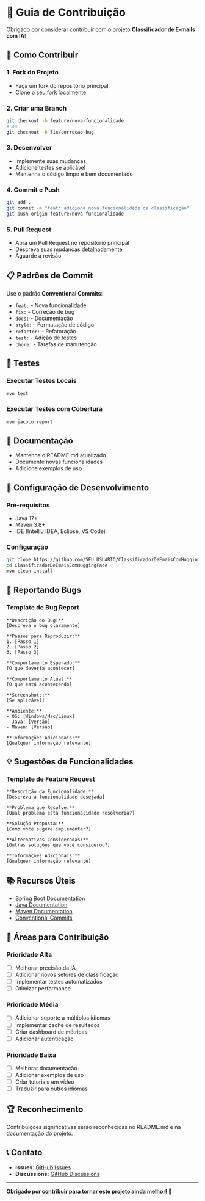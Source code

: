 # 🤝 Guia de Contribuição

Obrigado por considerar contribuir com o projeto **Classificador de E-mails com IA**! 

## 🚀 Como Contribuir

### 1. **Fork do Projeto**
- Faça um fork do repositório principal
- Clone o seu fork localmente

### 2. **Criar uma Branch**
```bash
git checkout -b feature/nova-funcionalidade
# ou
git checkout -b fix/correcao-bug
```

### 3. **Desenvolver**
- Implemente suas mudanças
- Adicione testes se aplicável
- Mantenha o código limpo e bem documentado

### 4. **Commit e Push**
```bash
git add .
git commit -m "feat: adiciona nova funcionalidade de classificação"
git push origin feature/nova-funcionalidade
```

### 5. **Pull Request**
- Abra um Pull Request no repositório principal
- Descreva suas mudanças detalhadamente
- Aguarde a revisão

## 📋 Padrões de Commit

Use o padrão **Conventional Commits**:

- `feat:` - Nova funcionalidade
- `fix:` - Correção de bug
- `docs:` - Documentação
- `style:` - Formatação de código
- `refactor:` - Refatoração
- `test:` - Adição de testes
- `chore:` - Tarefas de manutenção

## 🧪 Testes

### Executar Testes Locais
```bash
mvn test
```

### Executar Testes com Cobertura
```bash
mvn jacoco:report
```

## 📝 Documentação

- Mantenha o README.md atualizado
- Documente novas funcionalidades
- Adicione exemplos de uso

## 🔧 Configuração de Desenvolvimento

### Pré-requisitos
- Java 17+
- Maven 3.8+
- IDE (IntelliJ IDEA, Eclipse, VS Code)

### Configuração
```bash
git clone https://github.com/SEU_USUARIO/ClassificadorDeEmaisComHuggingFace.git
cd ClassificadorDeEmaisComHuggingFace
mvn clean install
```

## 🐛 Reportando Bugs

### Template de Bug Report
```
**Descrição do Bug:**
[Descreva o bug claramente]

**Passos para Reproduzir:**
1. [Passo 1]
2. [Passo 2]
3. [Passo 3]

**Comportamento Esperado:**
[O que deveria acontecer]

**Comportamento Atual:**
[O que está acontecendo]

**Screenshots:**
[Se aplicável]

**Ambiente:**
- OS: [Windows/Mac/Linux]
- Java: [Versão]
- Maven: [Versão]

**Informações Adicionais:**
[Qualquer informação relevante]
```

## 💡 Sugestões de Funcionalidades

### Template de Feature Request
```
**Descrição da Funcionalidade:**
[Descreva a funcionalidade desejada]

**Problema que Resolve:**
[Qual problema esta funcionalidade resolveria?]

**Solução Proposta:**
[Como você sugere implementar?]

**Alternativas Consideradas:**
[Outras soluções que você considerou?]

**Informações Adicionais:**
[Qualquer informação relevante]
```

## 📚 Recursos Úteis

- [Spring Boot Documentation](https://spring.io/projects/spring-boot)
- [Java Documentation](https://docs.oracle.com/en/java/)
- [Maven Documentation](https://maven.apache.org/guides/)
- [Conventional Commits](https://www.conventionalcommits.org/)

## 🎯 Áreas para Contribuição

### Prioridade Alta
- [ ] Melhorar precisão da IA
- [ ] Adicionar novos setores de classificação
- [ ] Implementar testes automatizados
- [ ] Otimizar performance

### Prioridade Média
- [ ] Adicionar suporte a múltiplos idiomas
- [ ] Implementar cache de resultados
- [ ] Criar dashboard de métricas
- [ ] Adicionar autenticação

### Prioridade Baixa
- [ ] Melhorar documentação
- [ ] Adicionar exemplos de uso
- [ ] Criar tutoriais em vídeo
- [ ] Traduzir para outros idiomas

## 🏆 Reconhecimento

Contribuições significativas serão reconhecidas no README.md e na documentação do projeto.

## 📞 Contato

- **Issues:** [GitHub Issues](https://github.com/SEU_USUARIO/ClassificadorDeEmaisComHuggingFace/issues)
- **Discussions:** [GitHub Discussions](https://github.com/SEU_USUARIO/ClassificadorDeEmaisComHuggingFace/discussions)

---

**Obrigado por contribuir para tornar este projeto ainda melhor! 🚀**
